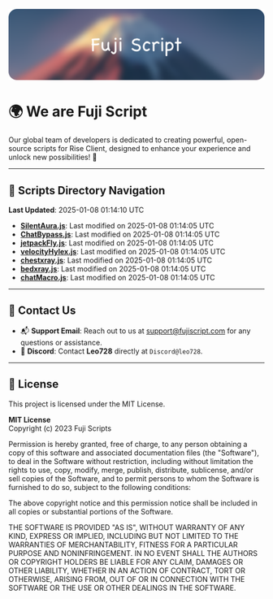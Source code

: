 ![Banner](.github/b.webp)

# 🌍 **We are Fuji Script**

Our global team of developers is dedicated to creating powerful, open-source scripts for Rise Client, designed to enhance your experience and unlock new possibilities! 🌟

---
<!-- SCRIPTS_NAVIGATION_START -->
## 📂 **Scripts Directory Navigation**

**Last Updated**: 2025-01-08 01:14:10 UTC

- **[SilentAura.js](scripts/SilentAura.js)**: Last modified on 2025-01-08 01:14:05 UTC
- **[ChatBypass.js](scripts/ChatBypass.js)**: Last modified on 2025-01-08 01:14:05 UTC
- **[jetpackFly.js](scripts/jetpackFly.js)**: Last modified on 2025-01-08 01:14:05 UTC
- **[velocityHylex.js](scripts/velocityHylex.js)**: Last modified on 2025-01-08 01:14:05 UTC
- **[chestxray.js](scripts/chestxray.js)**: Last modified on 2025-01-08 01:14:05 UTC
- **[bedxray.js](scripts/bedxray.js)**: Last modified on 2025-01-08 01:14:05 UTC
- **[chatMacro.js](scripts/chatMacro.js)**: Last modified on 2025-01-08 01:14:05 UTC

<!-- SCRIPTS_NAVIGATION_END -->

---

## 💬 **Contact Us**  
- 📬 **Support Email**: Reach out to us at [support@fujiscript.com](mailto:support@fujiscript.com) for any questions or assistance.  
- 💬 **Discord**: Contact **Leo728** directly at `Discord@leo728`.

---

## 📜 **License**

This project is licensed under the MIT License.  

**MIT License**  
Copyright (c) 2023 Fuji Scripts  

Permission is hereby granted, free of charge, to any person obtaining a copy of this software and associated documentation files (the "Software"), to deal in the Software without restriction, including without limitation the rights to use, copy, modify, merge, publish, distribute, sublicense, and/or sell copies of the Software, and to permit persons to whom the Software is furnished to do so, subject to the following conditions:  

The above copyright notice and this permission notice shall be included in all copies or substantial portions of the Software.  

THE SOFTWARE IS PROVIDED "AS IS", WITHOUT WARRANTY OF ANY KIND, EXPRESS OR IMPLIED, INCLUDING BUT NOT LIMITED TO THE WARRANTIES OF MERCHANTABILITY, FITNESS FOR A PARTICULAR PURPOSE AND NONINFRINGEMENT. IN NO EVENT SHALL THE AUTHORS OR COPYRIGHT HOLDERS BE LIABLE FOR ANY CLAIM, DAMAGES OR OTHER LIABILITY, WHETHER IN AN ACTION OF CONTRACT, TORT OR OTHERWISE, ARISING FROM, OUT OF OR IN CONNECTION WITH THE SOFTWARE OR THE USE OR OTHER DEALINGS IN THE SOFTWARE.  

